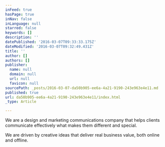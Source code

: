 ```yaml
---
inFeed: true
hasPage: true
inNav: false
inLanguage: null
starred: false
keywords: []
description: ''
datePublished: '2016-03-07T09:33:33.175Z'
dateModified: '2016-03-07T09:32:49.431Z'
title: ''
author: []
authors: []
publisher:
  name: null
  domain: null
  url: null
  favicon: null
sourcePath: _posts/2016-03-07-da50b905-ee6a-4a21-9190-243e963e4e11.md
published: true
url: da50b905-ee6a-4a21-9190-243e963e4e11/index.html
_type: Article

---
```

We are a design and marketing communications company that helps clients communicate effectively what makes them different and special. 

We are driven by creative ideas that deliver real business value, both online and offline.